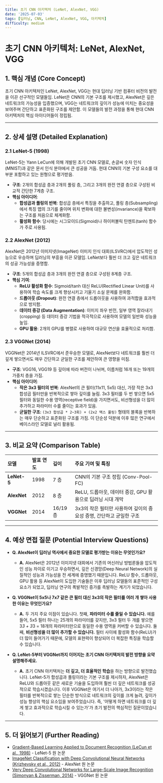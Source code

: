 ```yaml
---
title: 초기 CNN 아키텍처 (LeNet, AlexNet, VGG)
date: '2025-07-03'
tags: [딥러닝, CNN, LeNet, AlexNet, VGG, 아키텍처]
difficulty: medium
---
```


# 초기 CNN 아키텍처: LeNet, AlexNet, VGG

## 1. 핵심 개념 (Core Concept)

초기 CNN 아키텍처인 LeNet, AlexNet, VGG는 현대 딥러닝 기반 컴퓨터 비전의 발전을 이끈 선구적인 모델들임. LeNet은 CNN의 기본 구조를 제시했고, AlexNet은 깊은 네트워크의 가능성을 입증했으며, VGG는 네트워크의 깊이가 성능에 미치는 중요성을 보여주며 간단하고 표준화된 구조를 제안함. 이 모델들의 발전 과정을 통해 현대 CNN 아키텍처의 핵심 아이디어들이 정립됨.

______________________________________________________________________

## 2. 상세 설명 (Detailed Explanation)

### 2.1 LeNet-5 (1998)

LeNet-5는 Yann LeCun에 의해 개발된 초기 CNN 모델로, 손글씨 숫자 인식(MNIST)과 같은 문서 인식 분야에서 큰 성공을 거둠. 현대 CNN의 기본 구성 요소를 대부분 포함하고 있는 원형으로 평가받음.

- **구조**: 2개의 합성곱 층과 2개의 풀링 층, 그리고 3개의 완전 연결 층으로 구성된 비교적 간단한 7계층 구조.
- **핵심 아이디어**:
  - **합성곱과 풀링의 반복**: 합성곱 층에서 특징을 추출하고, 풀링 층(Subsampling)에서 특징 맵의 크기를 줄이며 위치 변화에 대한 불변성(invariance)을 확보하는 구조를 처음으로 체계화함.
  - **활성화 함수**: 당시에는 시그모이드(Sigmoid)나 하이퍼볼릭 탄젠트(tanh) 함수가 주로 사용됨.

### 2.2 AlexNet (2012)

AlexNet은 2012년 이미지넷(ImageNet) 이미지 인식 대회(ILSVRC)에서 압도적인 성능으로 우승하며 딥러닝의 부흥을 이끈 모델임. LeNet보다 훨씬 더 크고 깊은 네트워크의 성공 가능성을 증명함.

- **구조**: 5개의 합성곱 층과 3개의 완전 연결 층으로 구성된 8계층 구조.
- **핵심 기여**:
  - **ReLU 활성화 함수**: Sigmoid/tanh 대신 ReLU(Rectified Linear Unit)를 사용하여 학습 속도를 크게 향상시키고 기울기 소실 문제를 완화함.
  - **드롭아웃 (Dropout)**: 완전 연결 층에서 드롭아웃을 사용하여 과적합을 효과적으로 방지함.
  - **데이터 증강 (Data Augmentation)**: 이미지 좌우 반전, 일부 영역 잘라내기(cropping) 등 데이터 증강 기법을 적극적으로 사용하여 모델의 일반화 성능을 높임.
  - **GPU 활용**: 2개의 GPU를 병렬로 사용하여 대규모 연산을 효율적으로 처리함.

### 2.3 VGGNet (2014)

VGGNet은 2014년 ILSVRC에서 준우승한 모델로, AlexNet보다 네트워크를 훨씬 더 깊게 쌓으면서도 매우 간단하고 균일한 구조를 제안하여 큰 영향을 미침.

- **구조**: VGG16, VGG19 등 깊이에 따라 버전이 나뉘며, 이름처럼 16개 또는 19개의 가중치 층을 가짐.
- **핵심 아이디어**:
  - **작은 3x3 필터의 반복**: AlexNet의 큰 필터(11x11, 5x5) 대신, 가장 작은 3x3 합성곱 필터만을 반복적으로 쌓아 깊이를 늘림. 3x3 필터를 두 번 쌓으면 5x5 필터와 동일한 수용 영역(receptive field)을 가지면서도, 비선형성을 더 많이 추가하고 파라미터 수를 줄이는 효과가 있음.
  - **균일한 구조**: `(3x3 합성곱 * 2~3회) + (2x2 맥스 풀링)` 형태의 블록을 반복하는 매우 단순하고 표준화된 구조를 가짐. 이 단순성 덕분에 이후 많은 연구에서 베이스라인 모델로 널리 활용됨.

______________________________________________________________________

## 3. 비교 요약 (Comparison Table)

| 모델        | 발표 연도 | 깊이     | 주요 기여 및 특징                                                   |
| :---------- | :-------- | :------- | :------------------------------------------------------------------ |
| **LeNet-5** | 1998      | 7 층     | CNN의 기본 구조 정립 (Conv-Pool-FC)                                 |
| **AlexNet** | 2012      | 8 층     | ReLU, 드롭아웃, 데이터 증강, GPU 활용으로 딥러닝 시대 개막          |
| **VGGNet**  | 2014      | 16/19 층 | 3x3의 작은 필터만 사용하여 깊이의 중요성 증명, 간단하고 균일한 구조 |

______________________________________________________________________

## 4. 예상 면접 질문 (Potential Interview Questions)

- **Q. AlexNet이 딥러닝 역사에서 중요한 모델로 평가받는 이유는 무엇인가요?**

  - **A.** AlexNet은 2012년 이미지넷 대회에서 기존의 머신러닝 방법론들을 압도적인 성능 차이로 이기고 우승하면서, 깊은 신경망(Deep Neural Network)의 실질적인 성능과 가능성을 전 세계에 증명했기 때문입니다. ReLU 함수, 드롭아웃, GPU 활용 등 AlexNet이 도입한 기술들은 이후 딥러닝 모델들의 표준적인 구성 요소가 되었고, 딥러닝 연구의 폭발적인 증가를 촉발하는 계기가 되었습니다.

- **Q. VGGNet이 5x5나 7x7 같은 큰 필터 대신 3x3의 작은 필터를 여러 개 쌓아 사용한 이유는 무엇인가요?**

  - **A.** 두 가지 주요 이점이 있습니다. 첫째, **파라미터 수를 줄일 수 있습니다.** 예를 들어, 5x5 필터 하나는 25개의 파라미터를 갖지만, 3x3 필터 두 개를 쌓으면 3*3 + 3*3 = 18개의 파라미터만으로 동일한 수용 영역을 커버할 수 있습니다. 둘째, **비선형성을 더 많이 추가할 수 있습니다.** 필터 사이에 활성화 함수(ReLU)가 더 많이 들어가기 때문에, 모델의 표현력이 향상되어 더 복잡한 특징을 학습할 수 있습니다.

- **Q. LeNet-5부터 VGGNet까지 이어지는 초기 CNN 아키텍처의 발전 방향을 요약 설명해주세요.**

  - **A.** 초기 CNN 아키텍처는 **더 깊고, 더 효율적인 학습**을 하는 방향으로 발전했습니다. LeNet-5가 합성곱과 풀링이라는 기본 구조를 제시하자, AlexNet은 ReLU와 드롭아웃 같은 새로운 기술을 도입하여 훨씬 더 깊은 네트워크를 성공적으로 학습시켰습니다. 이후 VGGNet은 여기서 더 나아가, 3x3이라는 작은 필터를 반복적으로 쌓는 단순한 방식으로 네트워크의 깊이를 크게 늘려, 깊이가 성능 향상의 핵심 요소임을 보여주었습니다. 즉, '어떻게 하면 네트워크를 더 깊게 쌓고 효과적으로 학습시킬 수 있는가'가 초기 발전의 핵심적인 질문이었습니다.

______________________________________________________________________

## 5. 더 읽어보기 (Further Reading)

- [Gradient-Based Learning Applied to Document Recognition (LeCun et al., 1998)](http://yann.lecun.com/exdb/publis/pdf/lecun-01a.pdf) - LeNet-5 원 논문
- [ImageNet Classification with Deep Convolutional Neural Networks (Krizhevsky et al., 2012)](https://proceedings.neurips.cc/paper/2012/file/c399862d3b9d6b76c8436e924a68c45b-Paper.pdf) - AlexNet 원 논문
- [Very Deep Convolutional Networks for Large-Scale Image Recognition (Simonyan & Zisserman, 2014)](https://arxiv.org/abs/1409.1556) - VGGNet 원 논문
